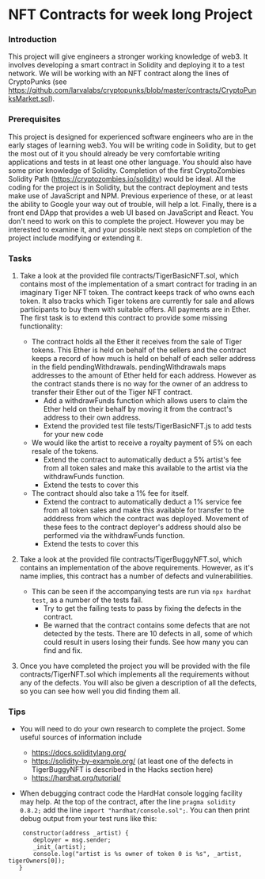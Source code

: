 # NFT Contracts for week long Project

### Introduction
This project will give engineers a stronger working knowledge of web3. It involves developing a smart contract in Solidity and deploying it to a test network. We will be working with an NFT contract along the lines of CryptoPunks (see https://github.com/larvalabs/cryptopunks/blob/master/contracts/CryptoPunksMarket.sol).

### Prerequisites
This project is designed for experienced software engineers who are in the early stages of learning web3. You will be writing code in Solidity, but to get the most out of it you should already be very comfortable writing applications and tests in at least one other language. You should also have some prior knowledge of Solidity. Completion of the first CryptoZombies Solidity Path (https://cryptozombies.io/solidity) would be ideal. All the coding for the project is in Solidity, but the contract deployment and tests make use of JavaScript and NPM. Previous experience of these, or at least the ability to Google your way out of trouble, will help a lot. Finally, there is a front end DApp that provides a web UI based on JavaScript and React. You don't need to work on this to complete the project. However you may be interested to examine it, and your possible next steps on completion of the project include modifying or extending it.

### Tasks

1. Take a look at the provided file contracts/TigerBasicNFT.sol, which contains most of the implementation of a smart contract for trading in an imaginary Tiger NFT token. The contract keeps track of who owns each token. It also tracks which Tiger tokens are currently for sale and allows participants to buy them with suitable offers. All payments are in Ether. The first task is to extend this contract to provide some missing functionality:
    - The contract holds all the Ether it receives from the sale of Tiger tokens. This Ether is held on behalf of the sellers and the contract keeps a record of how much is held on behalf of each seller address in the field pendingWithdrawals. pendingWithdrawals maps addresses to the amount of Ether held for each address. However as the contract stands there is no way for the owner of an address to transfer their Ether out of the Tiger NFT contract.
        - Add a withdrawFunds function which allows users to claim the Ether held on their behalf by moving it from the contract's address to their own address.
        - Extend the provided test file tests/TigerBasicNFT.js to add tests for your new code
    - We would like the artist to receive a royalty payment of 5% on each resale of the tokens.
        - Extend the contract to automatically deduct a 5% artist's fee from all token sales and make this available to the artist via the withdrawFunds function.
        - Extend the tests to cover this 
    - The contract should also take a 1% fee for itself.
        - Extend the contract to automatically deduct a 1% service fee from all token sales and make this available for transfer to the adddress from which the contract was deployed. Movement of these fees to the contract deployer's address should also be performed via the withdrawFunds function.
        - Extend the tests to cover this 
        
2. Take a look at the provided file contracts/TigerBuggyNFT.sol, which contains an implementation of the above requirements. However, as it's name implies, this contract has a number of defects and vulnerabilities.
    - This can be seen if the accompanying tests are run via `npx hardhat test`, as a number of the tests fail.
        - Try to get the failing tests to pass by fixing the defects in the contract.
        - Be warned that the contract contains some defects that are not detected by the tests. There are 10 defects in all, some of which could result in users losing their funds. See how many you can find and fix.
    
3. Once you have completed the project you will be provided with the file contracts/TigerNFT.sol which implements all the requirements without any of the defects. You will also be given a description of all the defects, so you can see how well you did finding them all.

### Tips

 - You will need to do your own research to complete the project. Some useful sources of information include
      - https://docs.soliditylang.org/
      - https://solidity-by-example.org/ (at least one of the defects in TigerBuggyNFT is described in the Hacks section here)
      - https://hardhat.org/tutorial/
      
 - When debugging contract code the HardHat console logging facility may help. At the top of the contract, after the line `pragma solidity 0.8.2;` add the line `import "hardhat/console.sol";`. You can then print debug output from your test runs like this: 
 ```
     constructor(address _artist) {
        deployer = msg.sender;
        _init_(artist);
        console.log("artist is %s owner of token 0 is %s", _artist, tigerOwners[0]);
    }
```
